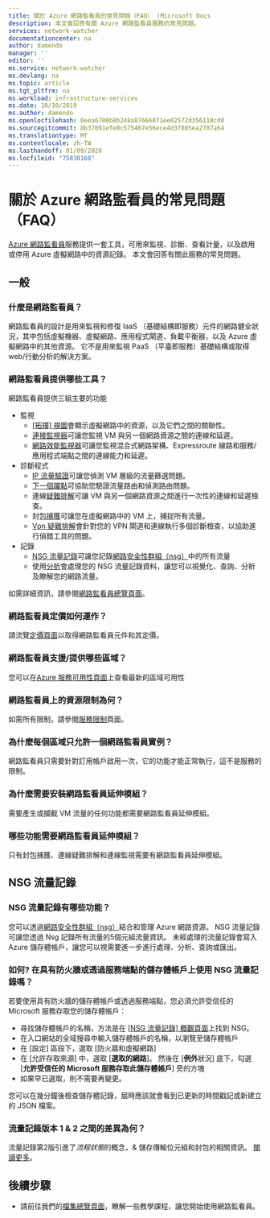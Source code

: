 ```yaml
---
title: 關於 Azure 網路監看員的常見問題（FAQ） |Microsoft Docs
description: 本文會回答有關 Azure 網路監看員服務的常見問題。
services: network-watcher
documentationcenter: na
author: damendo
manager: ''
editor: ''
ms.service: network-watcher
ms.devlang: na
ms.topic: article
ms.tgt_pltfrm: na
ms.workload: infrastructure-services
ms.date: 10/10/2019
ms.author: damendo
ms.openlocfilehash: 0eea6700b8b248a87666071ee02572d356110cd0
ms.sourcegitcommit: 8b37091efe8c575467e56ece4d3f805ea2707a64
ms.translationtype: MT
ms.contentlocale: zh-TW
ms.lasthandoff: 01/09/2020
ms.locfileid: "75830168"
---
```

# <a name="frequently-asked-questions-faq-about-azure-network-watcher"></a>關於 Azure 網路監看員的常見問題（FAQ）
[Azure 網路監看員](https://docs.microsoft.com/azure/network-watcher/network-watcher-monitoring-overview)服務提供一套工具，可用來監視、診斷、查看計量，以及啟用或停用 Azure 虛擬網路中的資源記錄。 本文會回答有關此服務的常見問題。

## <a name="general"></a>一般

### <a name="what-is-network-watcher"></a>什麼是網路監看員？
網路監看員的設計是用來監視和修復 IaaS （基礎結構即服務）元件的網路健全狀況，其中包括虛擬機器、虛擬網路、應用程式閘道、負載平衡器，以及 Azure 虛擬網路中的其他資源。 它不是用來監視 PaaS （平臺即服務）基礎結構或取得 web/行動分析的解決方案。

### <a name="what-tools-does-network-watcher-provide"></a>網路監看員提供哪些工具？
網路監看員提供三組主要的功能
* 監視
  * [[拓撲] 視圖](https://docs.microsoft.com/azure/network-watcher/view-network-topology)會顯示虛擬網路中的資源，以及它們之間的關聯性。
  * [連接監視器](https://docs.microsoft.com/azure/network-watcher/connection-monitor)可讓您監視 VM 與另一個網路資源之間的連線和延遲。
  * [網路效能監視器](https://docs.microsoft.com/azure/azure-monitor/insights/network-performance-monitor)可讓您監視混合式網路架構、Expressroute 線路和服務/應用程式端點之間的連線能力和延遲。  
* 診斷程式
  * [IP 流量驗證](https://docs.microsoft.com/azure/network-watcher/network-watcher-ip-flow-verify-overview)可讓您偵測 VM 層級的流量篩選問題。
  * [下一個躍點](https://docs.microsoft.com/azure/network-watcher/network-watcher-next-hop-overview)可協助您驗證流量路由和偵測路由問題。
  * 連線[疑難排解](https://docs.microsoft.com/azure/network-watcher/network-watcher-connectivity-portal)可讓 VM 與另一個網路資源之間進行一次性的連線和延遲檢查。
  * 封[包捕獲](https://docs.microsoft.com/azure/network-watcher/network-watcher-packet-capture-overview)可讓您在虛擬網路中的 VM 上，捕捉所有流量。
  * [Vpn 疑難排解](https://docs.microsoft.com/azure/network-watcher/network-watcher-troubleshoot-overview)會針對您的 VPN 閘道和連線執行多個診斷檢查，以協助進行偵錯工具的問題。
* 記錄
  * [NSG 流量記錄](https://docs.microsoft.com/azure/network-watcher/network-watcher-nsg-flow-logging-overview)可讓您記錄[網路安全性群組（nsg）](https://docs.microsoft.com/azure/virtual-network/security-overview)中的所有流量
  * 使用[分析](https://docs.microsoft.com/azure/network-watcher/traffic-analytics)會處理您的 NSG 流量記錄資料，讓您可以視覺化、查詢、分析及瞭解您的網路流量。


如需詳細資訊，請參閱[網路監看員總覽頁面](https://docs.microsoft.com/azure/network-watcher/network-watcher-monitoring-overview)。


### <a name="how-does-network-watcher-pricing-work"></a>網路監看員定價如何運作？
請流覽[定價頁面](https://azure.microsoft.com/pricing/details/network-watcher/)以取得網路監看員元件和其定價。

### <a name="which-regions-is-network-watcher-supportedavailable-in"></a>網路監看員支援/提供哪些區域？
您可以在[Azure 服務可用性頁面](https://azure.microsoft.com/global-infrastructure/services/?products=network-watcher)上查看最新的區域可用性

### <a name="what-are-resource-limits-on-network-watcher"></a>網路監看員上的資源限制為何？
如需所有限制，請參閱[服務限制](https://docs.microsoft.com/azure/azure-resource-manager/management/azure-subscription-service-limits#network-watcher-limits)頁面。  

### <a name="why-is-only-one-instance-of-network-watcher-allowed-per-region"></a>為什麼每個區域只允許一個網路監看員實例？
網路監看員只需要針對訂用帳戶啟用一次，它的功能才能正常執行，這不是服務的限制。

### <a name="why-do-i-need-to-install-the-network-watcher-extension"></a>為什麼需要安裝網路監看員延伸模組？ 
需要產生或攔截 VM 流量的任何功能都需要網路監看員延伸模組。 

### <a name="which-features-require-the-network-watcher-extension"></a>哪些功能需要網路監看員延伸模組？
只有封包捕獲、連線疑難排解和連線監視需要有網路監看員延伸模組。

## <a name="nsg-flow-logs"></a>NSG 流量記錄

### <a name="what-does-nsg-flow-logs-do"></a>NSG 流量記錄有哪些功能？
您可以透過[網路安全性群組（nsg）](https://docs.microsoft.com/azure/virtual-network/security-overview)結合和管理 Azure 網路資源。 NSG 流量記錄可讓您透過 Nsg 記錄所有流量的5個元組流量資訊。 未經處理的流量記錄會寫入 Azure 儲存體帳戶，讓您可以視需要進一步進行處理、分析、查詢或匯出。

### <a name="how-do-i-use-nsg-flow-logs-on-a-storage-account-with-a-firewall-or-through-a-service-endpoints"></a>如何? 在具有防火牆或透過服務端點的儲存體帳戶上使用 NSG 流量記錄嗎？

若要使用具有防火牆的儲存體帳戶或透過服務端點，您必須允許受信任的 Microsoft 服務存取您的儲存體帳戶：

* 尋找儲存體帳戶的名稱，方法是在 [[NSG 流量記錄] 概觀頁面](https://ms.portal.azure.com/#blade/Microsoft_Azure_Network/NetworkWatcherMenuBlade/flowLogs)上找到 NSG。
* 在入口網站的全域搜尋中輸入儲存體帳戶的名稱，以瀏覽至儲存體帳戶
* 在 [設定] 區段下，選取 [防火牆和虛擬網路]
* 在 [允許存取來源] 中，選取 [**選取的網路**]。 然後在 [**例外**狀況] 底下，勾選 [**允許受信任的 Microsoft 服務存取此儲存體帳戶**] 旁的方塊 
* 如果早已選取，則不需要再變更。  

您可以在幾分鐘後檢查儲存體記錄，屆時應該就會看到已更新的時間戳記或新建立的 JSON 檔案。

### <a name="what-is-the-difference-between-flow-logs-versions-1--2"></a>流量記錄版本 1 & 2 之間的差異為何？
流量記錄第2版引進了*流程狀態*的概念，& 儲存傳輸位元組和封包的相關資訊。 [閱讀更多](https://docs.microsoft.com/azure/network-watcher/network-watcher-nsg-flow-logging-overview#log-file)。

## <a name="next-steps"></a>後續步驟
 - 請前往我們的[檔集總覽頁面](https://docs.microsoft.com/azure/network-watcher/)，瞭解一些教學課程，讓您開始使用網路監看員。
